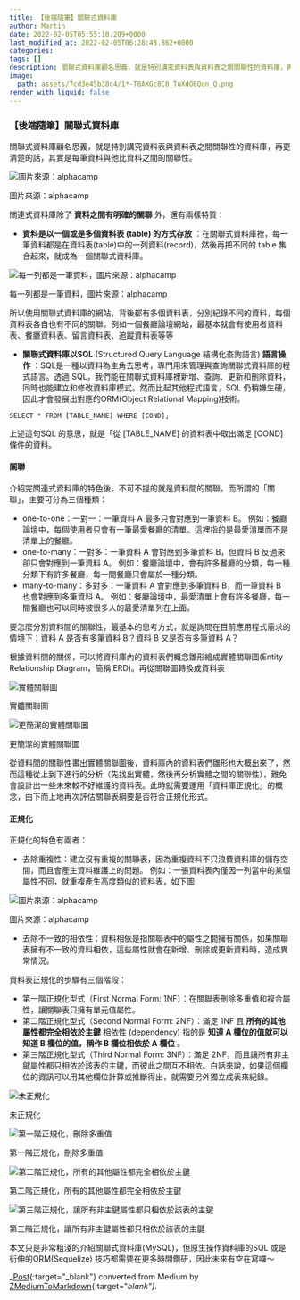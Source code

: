 ```yaml
---
title: 【後端隨筆】關聯式資料庫
author: Martin
date: 2022-02-05T05:55:10.209+0000
last_modified_at: 2022-02-05T06:28:48.862+0000
categories: 
tags: []
description: 關聯式資料庫顧名思義，就是特別講究資料表與資料表之間關聯性的資料庫，再更清楚的話，其實是每筆資料與他比資料之間的關聯性。
image:
  path: assets/7cd3e45b38c4/1*-T8AKGc8C0_TuXdO6Qon_Q.png
render_with_liquid: false
---
```


### 【後端隨筆】關聯式資料庫

關聯式資料庫顧名思義，就是特別講究資料表與資料表之間關聯性的資料庫，再更清楚的話，其實是每筆資料與他比資料之間的關聯性。


![圖片來源：alphacamp](/assets/7cd3e45b38c4/1*-T8AKGc8C0_TuXdO6Qon_Q.png)

圖片來源：alphacamp

關連式資料庫除了 **資料之間有明確的關聯** 外，還有兩樣特質：
- **資料是以一個或是多個資料表 \(table\) 的方式存放** ：在關聯式資料庫裡，每一筆資料都是在資料表\(table\)中的一列資料\(record\)，然後再把不同的 table 集合起來，就成為一個關聯式資料庫。



![每一列都是一筆資料，圖片來源：alphacamp](/assets/7cd3e45b38c4/1*CBv021KPmKrsWU_qG90z0Q.png)

每一列都是一筆資料，圖片來源：alphacamp

所以使用關聯式資料庫的網站，背後都有多個資料表，分別紀錄不同的資料，每個資料表各自也有不同的關聯。例如一個餐廳論壇網站，最基本就會有使用者資料表、餐廳資料表、留言資料表、追蹤資料表等等
- **關聯式資料庫以SQL** \(Structured Query Language 結構化查詢語言\) **語言操作** ：SQL是一種以資料為主角去思考，專門用來管理與查詢關聯式資料庫的程式語言。透過 SQL，我們能在關聯式資料庫裡新增、查詢、更新和刪除資料，同時也能建立和修改資料庫模式。然而比起其他程式語言，SQL 仍稍嫌生硬，因此才會發展出對應的ORM\(Object Relational Mapping\)技術。

```
SELECT * FROM [TABLE_NAME] WHERE [COND];
```

上述這句SQL 的意思，就是「從 \[TABLE\_NAME\] 的資料表中取出滿足 \[COND\] 條件的資料。
#### 關聯

介紹完關連式資料庫的特色後，不可不提的就是資料間的關聯，而所謂的「關聯」，主要可分為三個種類：
- one\-to\-one：一對一：一筆資料 A 最多只會對應到一筆資料 B。
例如：餐廳論壇中，每個使用者只會有一筆最愛餐廳的清單。這裡指的是最愛清單而不是清單上的餐廳。
- one\-to\-many：一對多：一筆資料 A 會對應到多筆資料 B，但資料 B 反過來卻只會對應到一筆資料 A。
例如：餐廳論壇中，會有許多餐廳的分類，每一種分類下有許多餐廳，每一間餐廳只會屬於一種分類。
- many\-to\-many：多對多：一筆資料 A 會對應到多筆資料 B，而一筆資料 B 也會對應到多筆資料 A。
例如：餐廳論壇中，最愛清單上會有許多餐廳，每一間餐廳也可以同時被很多人的最愛清單列在上面。


要怎麼分別資料間的關聯性，最基本的思考方式，就是詢問在目前應用程式需求的情境下：資料 A 是否有多筆資料 B？資料 B 又是否有多筆資料 A？

根據資料間的關係，可以將資料庫內的資料表們概念雛形繪成實體關聯圖\(Entity Relationship Diagram，簡稱 ERD\)。再從關聯圖轉換成資料表


![實體關聯圖](/assets/7cd3e45b38c4/1*_ghYFme_uQLkfQGlCe8f_w.jpeg)

實體關聯圖


![更簡潔的實體關聯圖](/assets/7cd3e45b38c4/1*G-CD1gadGsjPLHYdpPuLzQ.jpeg)

更簡潔的實體關聯圖

從資料間的關聯性畫出實體關聯圖後，資料庫內的資料表們雛形也大概出來了，然而這種從上到下進行的分析（先找出實體，然後再分析實體之間的關聯性），難免會設計出一些未來較不好維護的資料表。此時就需要運用「資料庫正規化」的概念，由下而上地再次評估關聯表綱要是否符合正規化形式。
#### 正規化

正規化的特色有兩者：
- 去除重複性：建立沒有重複的關聯表，因為重複資料不只浪費資料庫的儲存空間，而且會產生資料維護上的問題。
例如：一張資料表內僅因一列當中的某個屬性不同，就重複產生高度類似的資料表，如下圖



![圖片來源：alphacamp](/assets/7cd3e45b38c4/1*uKYj2hQoVsHYlWYgqdS2Tg.png)

圖片來源：alphacamp
- 去除不一致的相依性：資料相依是指關聯表中的屬性之間擁有關係，如果關聯表擁有不一致的資料相依，這些屬性就會在新增、刪除或更新資料時，造成異常情況。


資料表正規化的步驟有三個階段：
- 第一階正規化型式（First Normal Form: 1NF）：在關聯表刪除多重值和複合屬性，讓關聯表只擁有單元值屬性。
- 第二階正規化型式（Second Normal Form: 2NF）：滿足 1NF 且 **所有的其他屬性都完全相依於主鍵** 
相依性 \(dependency\) 指的是 **知道 A 欄位的值就可以知道 B 欄位的值，稱作 B 欄位相依於 A 欄位** 。
- 第三階正規化型式（Third Normal Form: 3NF）：滿足 2NF，而且讓所有非主鍵屬性都只相依於該表的主鍵，而彼此之間互不相依。白話來說，如果這個欄位的資訊可以用其他欄位計算或推斷得出，就需要另外獨立成表來紀錄。



![未正規化](/assets/7cd3e45b38c4/1*TnaYusaF_Y1jCf4aJooxow.png)

未正規化


![第一階正規化，刪除多重值](/assets/7cd3e45b38c4/1*_TPoCIqlRod6FedKceqEgg.png)

第一階正規化，刪除多重值


![第二階正規化，所有的其他屬性都完全相依於主鍵](/assets/7cd3e45b38c4/1*VOKZEEgdztlgrF1sIOE-Aw.png)

第二階正規化，所有的其他屬性都完全相依於主鍵


![第三階正規化，讓所有非主鍵屬性都只相依於該表的主鍵](/assets/7cd3e45b38c4/1*vaea3z8Kz2ylio04FC8_Zw.png)

第三階正規化，讓所有非主鍵屬性都只相依於該表的主鍵

本文只是非常粗淺的介紹關聯式資料庫\(MySQL\)，但原生操作資料庫的SQL 或是衍伸的ORM\(Sequelize\) 技巧都需要在更多時間鑽研，因此未來有空在寫囉～



_[Post](https://medium.com/@martin87713/%E5%BE%8C%E7%AB%AF%E9%9A%A8%E7%AD%86-%E9%97%9C%E8%81%AF%E5%BC%8F%E8%B3%87%E6%96%99%E5%BA%AB-7cd3e45b38c4){:target="_blank"} converted from Medium by [ZMediumToMarkdown](https://github.com/ZhgChgLi/ZMediumToMarkdown){:target="_blank"}._
